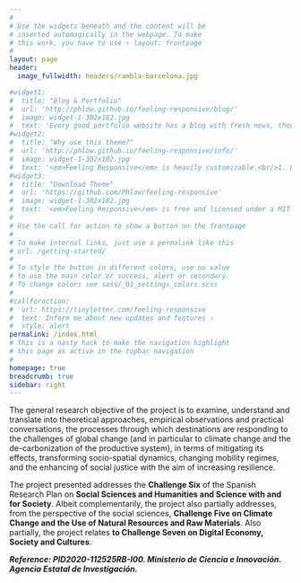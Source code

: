 ```yaml
---
#
# Use the widgets beneath and the content will be
# inserted automagically in the webpage. To make
# this work, you have to use › layout: frontpage
#
layout: page
header:
  image_fullwidth: headers/rambla-barcelona.jpg

#widget1:
#  title: "Blog & Portfolio"
#  url: 'http://phlow.github.io/feeling-responsive/blog/'
#  image: widget-1-302x182.jpg
#  text: 'Every good portfolio website has a blog with fresh news, thoughts and develop&shy;ments of your activities. <em>Feeling Responsive</em> offers you a fully functional blog with an archive page to give readers a quick overview of all your posts.'
#widget2:
#  title: "Why use this theme?"
#  url: 'http://phlow.github.io/feeling-responsive/info/'
#  image: widget-1-302x182.jpg
#  text: '<em>Feeling Responsive</em> is heavily customizable.<br/>1. Language-Support :)<br/>2. Optimized for speed and it&#39;s responsive.<br/>3. Built on <a #href="http://foundation.zurb.com/">Foundation Framework</a>.<br/>4. Seven different Headers.<br/>5. Customizable navigation, footer,...'
#widget3:
#  title: "Download Theme"
#  url: 'https://github.com/Phlow/feeling-responsive'
#  image: widget-1-302x182.jpg
#  text: '<em>Feeling Responsive</em> is free and licensed under a MIT License. Make it your own and start building. The code is well-documented and explains you how it works.'
#
# Use the call for action to show a button on the frontpage
#
# To make internal links, just use a permalink like this
# url: /getting-started/
#
# To style the button in different colors, use no value
# to use the main color or success, alert or secondary.
# To change colors see sass/_01_settings_colors.scss
#
#callforaction:
#  url: https://tinyletter.com/feeling-responsive
#  text: Inform me about new updates and features ›
#  style: alert
permalink: /index.html
# This is a nasty hack to make the navigation highlight
# this page as active in the topbar navigation
#
homepage: true
breadcrumb: true
sidebar: right
---
```


The general research objective of the project is to examine, understand and translate into theoretical approaches, empirical observations and practical conversations, the processes through which destinations are responding to the challenges of global change (and in particular to climate change and the de-carbonization of the productive system), in terms of mitigating its effects, transforming socio-spatial dynamics, changing mobility regimes, and the enhancing of social justice with the aim of increasing resilience.

The project presented addresses the **Challenge Six** of the Spanish Research Plan on **Social Sciences and Humanities and Science with and for Society**. Albeit complementarily, the project also partially addresses, from the perspective of the social sciences, **Challenge Five on Climate Change and the Use of Natural Resources and Raw Materials**. Also partially, the project relates **to Challenge Seven on Digital Economy, Society and Cultures**.

***Reference: PID2020-112525RB-I00. Ministerio de Ciencia e Innovación. Agencia Estatal de Investigación.***





